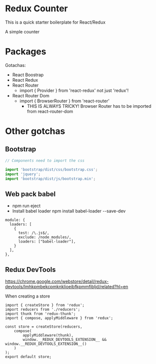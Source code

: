 # Redux Counter
This is a quick starter boilerplate for React/Redux

A simple counter

#  Packages 
Gotachas:

- React Boostrap
- React Redux
- React Router
  - import { Provider } from 'react-redux' not just 'redux'!
- React Router Dom
  - import { BrowserRouter } from 'react-router'
    - THIS IS ALWAYS TRICKY! Browser Router has to be imported from react-router-dom

# Other gotchas

## Bootstrap

```js
// Components need to import the css

import 'bootstrap/dist/css/bootstrap.css';
import 'jquery';
import 'bootstrap/dist/js/bootstrap.min';

```

## Web pack babel
- npm run eject
- Install babel loader
npm install babel-loader --save-dev

```
module: {
  loaders: [
    {
      test: /\.js$/,
      exclude: /node_modules/,
      loaders: ["babel-loader"],
    }
  ],
},
```


## Redux DevTools
https://chrome.google.com/webstore/detail/redux-devtools/lmhkpmbekcpmknklioeibfkpmmfibljd/related?hl=en


When creating a store

```
import { createStore } from 'redux';
import reducers from './reducers';
import thunk from 'redux-thunk';
import { compose, applyMiddleware } from 'redux';

const store = createStore(reducers, 
    compose(
        applyMiddleware(thunk),
        window.__REDUX_DEVTOOLS_EXTENSION__ && window.__REDUX_DEVTOOLS_EXTENSION__()
    )
);
export default store;

```
